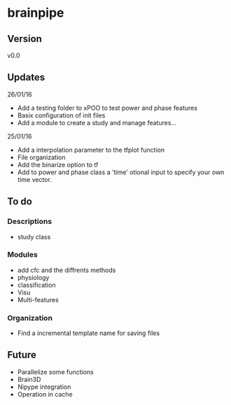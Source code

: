 # brainpipe

## Version
v0.0

## Updates
26/01/16
- Add a testing folder to xPOO to test power and phase features
- Basix configuration of init files
- Add a module to create a study and manage features...

25/01/16
- Add a interpolation parameter to the tfplot function
- File organization
- Add the binarize option to tf
- Add to power and phase class a 'time' otional input to specify
	your own time vector.

## To do
### Descriptions
- study class

### Modules
- add cfc and the diffrents methods
- physiology
- classification
- Visu
- Multi-features

### Organization
- Find a incremental template name for saving files

## Future
- Parallelize some functions
- Brain3D
- Nipype integration
- Operation in cache
